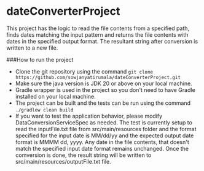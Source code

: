 # dateConverterProject
This project has the logic to read the file contents from a specified path, finds dates matching the input pattern and returns the file contents with dates in the specified output format. The resultant string after conversion is written to a new file.

###How to run the project


* Clone the git repository using the command
    ```git clone https://github.com/sowjanyatirumala/dateConverterProject.git```
* Make sure the java version is JDK 20 or above on your local machine.
* Gradle wrapper is used in the project so you don't need to have Gradle installed on your local machine.
* The project can be built and the tests can be run using the command 
    ```./gradlew clean build```
* If you want to test the application behavior, please modify DataConversionServiceSpec as needed. 
The test is currently setup to read the inputFile.txt file from src/main/resources folder and the format specified for the input date is MM/dd/yy and the expected output date format is MMMM dd, yyyy.
Any date in the file contents, that doesn't match the specified input date format remains unchanged.
Once the comversion is done, the result string will be written to src/main/resources/outputFile.txt file. 